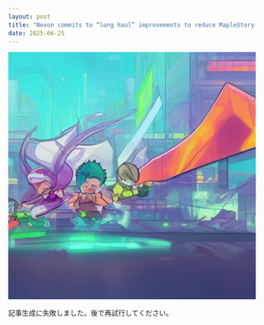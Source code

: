 ```yaml
---
layout: post
title: "Nexon commits to “long haul” improvements to reduce MapleStory N botting"
date: 2025-06-25
---
```


![記事画像](assets/images/20250625_web3.png)

記事生成に失敗しました。後で再試行してください。
